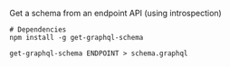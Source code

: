
Get a schema from an endpoint API (using introspection)
    
    # Dependencies
    npm install -g get-graphql-schema 

    get-graphql-schema ENDPOINT > schema.graphql
